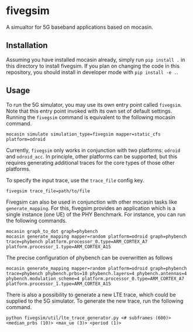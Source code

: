 fivegsim
========

A simualtor for 5G baseband applications based on mocasin.

Installation
------------

Assuming you have installed mocasin already, simply run `pip install .` in this
directory to install fivegsim. If you plan on changing the code in this
repository, you should install in developer mode with `pip install -e .`.

Usage
-----

To run the 5G simulator, you may use its own entry point called `fivegsim`. Note
that this entry point invoked with its own set of default settings. Running the
`fivegsim` command is equivalent to the following mocasin command.
```
mocasin simulate simulation_type=fivegsim mapper=static_cfs platform=odroid
```

Currently, `fivegsim` only works in conjunction with two platforms: `odroid`
and `odroid_acc`. In principle, other platforms can be supported, but this
requires generating additional traces for the core types of those other
platforms.

To specify the input trace, use the `trace_file` config key.
```
fivegsim trace_file=path/to/file
```

Fivegsim can also be used in conjunction with other mocasin tasks like
`generate_mapping`. For this, fivegsim provides an application which is a
single instance (one UE) of the PHY Benchmark. For instance, you can run the
following commands.
```
mocasin graph_to_dot graph=phybench
mocasin generate_mapping mapper=random platform=odroid graph=phybench trace=phybench platform.processor_0.type=ARM_CORTEX_A7 platform.processor_1.type=ARM_CORTEX_A15
```

The precise configuration of phybench can be overwritten as follows
```
mocasin generate_mapping mapper=random platform=odroid graph=phybench trace=phybench phybench.prbs=10 phybench.layers=4 phybench.antennas=4 phybench.modulation_scheme=4 platform.processor_0.type=ARM_CORTEX_A7 platform.processor_1.type=ARM_CORTEX_A15
```

There is also a possibility to generate a new LTE trace, which could be supplied
to the 5G simulator. To generate the new trace, run the following command.
```
python fivegsim/util/lte_trace_generator.py <# subframes (600)> <median_prbs (10)> <max_ue (3)> <period (1)>
```
